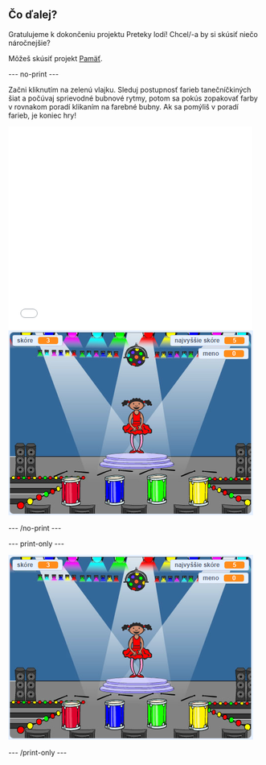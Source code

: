## Čo ďalej?

Gratulujeme k dokončeniu projektu Preteky lodí! Chcel/-a by si skúsiť niečo náročnejšie?

Môžeš skúsiť projekt [Pamäť](https://projects.raspberrypi.org/en/projects/memory?utm_source=pathway&utm_medium=whatnext&utm_campaign=projects).

\--- no-print \---

Začni kliknutím na zelenú vlajku. Sleduj postupnosť farieb tanečníčkiných šiat a počúvaj sprievodné bubnové rytmy, potom sa pokús zopakovať farby v rovnakom poradí klikaním na farebné bubny. Ak sa pomýliš v poradí farieb, je koniec hry!

<div class="scratch-preview">
  <iframe allowtransparency="true" width="485" height="402" src="//scratch.mit.edu/projects/embed/284452634/?autostart=false" frameborder="0" allowfullscreen scrolling="no" mark="crwd-mark"></iframe> <img src="images/memory-screenshot.png" />
</div>

\--- /no-print \---

\--- print-only \---

![snímka obrazovky dokončenej hry](images/memory-screenshot.png)

\--- /print-only \---